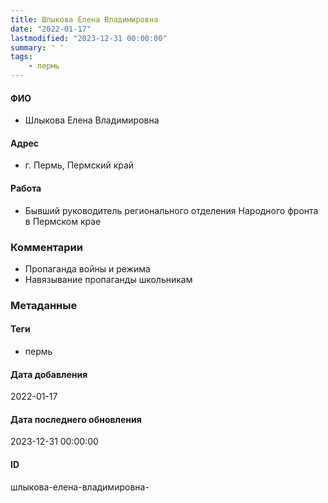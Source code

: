 ```yaml
---
title: Шлыкова Елена Владимировна
date: "2022-01-17"
lastmodified: "2023-12-31 00:00:00"
summary: ' '
tags: 
    - пермь
---
```

<!--# pp1-->
<!--## Фигурант-->
<!--### Личные данные-->
#### ФИО
- Шлыкова Елена Владимировна
#### Адрес
- г. Пермь, Пермский край
#### Работа
- Бывший руководитель регионального отделения Народного фронта в Пермском крае
### Комментарии
- Пропаганда войны и режима
- Навязывание пропаганды школьникам
### Метаданные
#### Теги
- пермь
#### Дата добавления
2022-01-17
#### Дата последнего обновления
2023-12-31 00:00:00
#### ID
шлыкова-елена-владимировна-
<!--## END;-->
